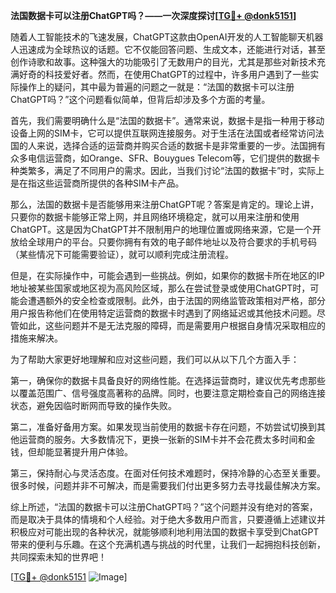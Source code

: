 **法国数据卡可以注册ChatGPT吗？——一次深度探讨[[TG💪+ @donk5151](https://t.me/s/donk5151)]**

随着人工智能技术的飞速发展，ChatGPT这款由OpenAI开发的人工智能聊天机器人迅速成为全球热议的话题。它不仅能回答问题、生成文本，还能进行对话，甚至创作诗歌和故事。这种强大的功能吸引了无数用户的目光，尤其是那些对新技术充满好奇的科技爱好者。然而，在使用ChatGPT的过程中，许多用户遇到了一些实际操作上的疑问，其中最为普遍的问题之一就是：“法国的数据卡可以注册ChatGPT吗？”这个问题看似简单，但背后却涉及多个方面的考量。

首先，我们需要明确什么是“法国的数据卡”。通常来说，数据卡是指一种用于移动设备上网的SIM卡，它可以提供互联网连接服务。对于生活在法国或者经常访问法国的人来说，选择合适的运营商并购买合适的数据卡是非常重要的一步。法国拥有众多电信运营商，如Orange、SFR、Bouygues Telecom等，它们提供的数据卡种类繁多，满足了不同用户的需求。因此，当我们讨论“法国的数据卡”时，实际上是在指这些运营商所提供的各种SIM卡产品。

那么，法国的数据卡是否能够用来注册ChatGPT呢？答案是肯定的。理论上讲，只要你的数据卡能够正常上网，并且网络环境稳定，就可以用来注册和使用ChatGPT。这是因为ChatGPT并不限制用户的地理位置或网络来源，它是一个开放给全球用户的平台。只要你拥有有效的电子邮件地址以及符合要求的手机号码（某些情况下可能需要验证），就可以顺利完成注册流程。

但是，在实际操作中，可能会遇到一些挑战。例如，如果你的数据卡所在地区的IP地址被某些国家或地区视为高风险区域，那么在尝试登录或使用ChatGPT时，可能会遭遇额外的安全检查或限制。此外，由于法国的网络监管政策相对严格，部分用户报告称他们在使用特定运营商的数据卡时遇到了网络延迟或其他技术问题。尽管如此，这些问题并不是无法克服的障碍，而是需要用户根据自身情况采取相应的措施来解决。

为了帮助大家更好地理解和应对这些问题，我们可以从以下几个方面入手：

第一，确保你的数据卡具备良好的网络性能。在选择运营商时，建议优先考虑那些以覆盖范围广、信号强度高著称的品牌。同时，也要注意定期检查自己的网络连接状态，避免因临时断网而导致的操作失败。

第二，准备好备用方案。如果发现当前使用的数据卡存在问题，不妨尝试切换到其他运营商的服务。大多数情况下，更换一张新的SIM卡并不会花费太多时间和金钱，但却能显著提升用户体验。

第三，保持耐心与灵活态度。在面对任何技术难题时，保持冷静的心态至关重要。很多时候，问题并非不可解决，而是需要我们付出更多努力去寻找最佳解决方案。

综上所述，“法国的数据卡可以注册ChatGPT吗？”这个问题并没有绝对的答案，而是取决于具体的情境和个人经验。对于绝大多数用户而言，只要遵循上述建议并积极应对可能出现的各种状况，就能够顺利地利用法国的数据卡享受到ChatGPT带来的便利与乐趣。在这个充满机遇与挑战的时代里，让我们一起拥抱科技创新，共同探索未知的世界吧！

[[TG💪+ @donk5151](https://t.me/s/donk5151) ![Image](https://i.postimg.cc/rwNCRYN7/Snipaste-2025-04-30-17-27-05.png)]